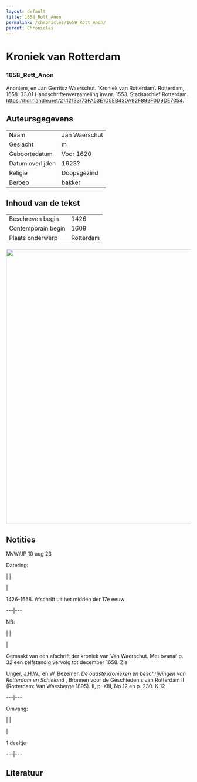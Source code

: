 ```yaml
---
layout: default
title: 1658_Rott_Anon
permalink: /chronicles/1658_Rott_Anon/
parent: Chronicles
--- 
```



# Kroniek van Rotterdam 

### 1658_Rott_Anon 

Anoniem, en Jan Gerritsz Waerschut. ‘Kroniek van Rotterdam’. Rotterdam, 1658. 33.01 Handschriftenverzameling inv.nr. 1553. Stadsarchief Rotterdam. https://hdl.handle.net/21.12133/73FA53E1D5EB430A92F892F0D9DE7054. 

## Auteursgegevens 

| | | 
| --------------- | --------------- | 
| Naam | Jan Waerschut | 
| Geslacht | m | 
| Geboortedatum | Voor 1620 | 
| Datum overlijden | 1623? | 
| Religie | Doopsgezind | 
| Beroep | bakker | 

## Inhoud van de tekst 

| | | 
| --------------- | --------------- | 
| Beschreven begin | 1426 | 
| Contemporain begin | 1609 | 
| Plaats onderwerp | Rotterdam | 

[<img src="..\..\barplots_chronicles\1658_Rott_Anon.jpg" width="750"/>](..\..\barplots_chronicles\1658_Rott_Anon.jpg) 

## Notities 

MvW/JP 10 aug 23

Datering:

|  |



|

1426-1658. Afschrift uit het midden der 17e eeuw  
  
---|---  
  
NB:

|  |



|

Gemaakt van een afschrift der kroniek van Van Waerschut. Met bvanaf p. 32 een
zelfstandig vervolg tot december 1658. Zie

Unger, J.H.W., en W. Bezemer, _De oudste kronieken en beschrijvingen van
Rotterdam en Schieland_ , Bronnen voor de Geschiedenis van Rotterdam II
(Rotterdam: Van Waesberge 1895). II, p. XIII, No 12 en p. 230. K 12  
  
---|---  
  
Omvang:

|  |



|

1 deeltje  
  
---|---



## Literatuur 

